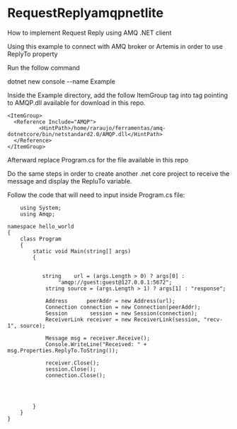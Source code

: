 # RequestReplyamqpnetlite
How to implement Request Reply using AMQ .NET client


Using this example to connect with AMQ broker or Artemis in order to use ReplyTo property


Run the follow command

dotnet new console --name Example

Inside the Example directory, add the follow ItemGroup tag into <Project> tag pointing to AMQP.dll available for download in this repo.

```
<ItemGroup>
  <Reference Include="AMQP">
          <HintPath>/home/raraujo/ferramentas/amq-dotnetcore/bin/netstandard2.0/AMQP.dll</HintPath>
  </Reference>
</ItemGroup>
```

Afterward replace Program.cs for the file available in this repo

Do the same steps in order to create another .net core project to receive the message and display the RepluTo variable.

Follow the code that will need to input inside Program.cs file:

```
    using System;
    using Amqp;

namespace hello_world
{
    class Program
    {
        static void Main(string[] args)
        {


           string    url = (args.Length > 0) ? args[0] :
                "amqp://guest:guest@127.0.0.1:5672";
            string source = (args.Length > 1) ? args[1] : "response";

            Address      peerAddr = new Address(url);
            Connection connection = new Connection(peerAddr);
            Session       session = new Session(connection);
            ReceiverLink receiver = new ReceiverLink(session, "recv-1", source);

            Message msg = receiver.Receive();
            Console.WriteLine("Received: " + msg.Properties.ReplyTo.ToString());

            receiver.Close();
            session.Close();
            connection.Close();




        }
    }
}

```

